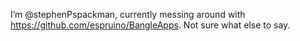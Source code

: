 I’m @stephenPspackman, currently messing around with https://github.com/espruino/BangleApps. Not sure what else to say.
